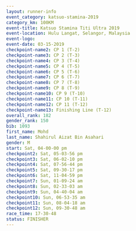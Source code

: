 ```yaml
---
layout: runner-info 
event_category: katsuo-stamina-2019 
category_km: 100KM 
event-title: Katsuo Stamina Titi Ultra 2019 
event-location: Hulu Langat, Selangor, Malaysia 
event-logo: 
event-date: 03-15-2019 
checkpoint-name2: CP 1 (T-2) 
checkpoint-name3: CP 2 (T-3) 
checkpoint-name4: CP 3 (T-4) 
checkpoint-name5: CP 4 (T-5) 
checkpoint-name6: CP 5 (T-6) 
checkpoint-name7: CP 6 (T-7) 
checkpoint-name8: CP 7 (T-8) 
checkpoint-name9: CP 8 (T-9) 
checkpoint-name10: CP 9 (T-10) 
checkpoint-name11: CP 10 (T-11) 
checkpoint-name12: CP 11 (T-12) 
checkpoint-name13: Finishing Line (T-12) 
overall_rank: 182
gender_rank: 150
bib: 1093
first_name: Mohd
last_name: Shahirul Aizat Bin Asahari
gender: M
start: Sat, 04-00-00 pm
checkpoint2: Sat, 05-03-56 pm
checkpoint3: Sat, 06-02-10 pm
checkpoint4: Sat, 07-56-44 pm
checkpoint5: Sat, 09-30-17 pm
checkpoint6: Sat, 11-04-59 pm
checkpoint7: Sun, 01-09-24 am
checkpoint8: Sun, 02-33-03 am
checkpoint9: Sun, 04-40-04 am
checkpoint10: Sun, 06-53-35 am
checkpoint11: Sun, 08-04-18 am
checkpoint12: Sun, 09-30-48 am
race_time: 17-30-48
status: FINISHER
---
```

